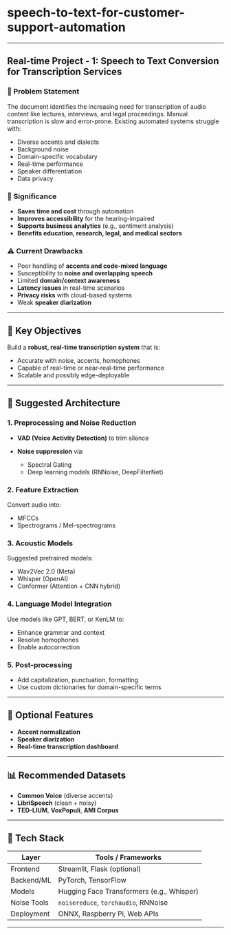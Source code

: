 # speech-to-text-for-customer-support-automation

---

## **Real-time Project - 1: Speech to Text Conversion for Transcription Services**

### 🧩 Problem Statement

The document identifies the increasing need for transcription of audio content like lectures, interviews, and legal proceedings. Manual transcription is slow and error-prone. Existing automated systems struggle with:

* Diverse accents and dialects
* Background noise
* Domain-specific vocabulary
* Real-time performance
* Speaker differentiation
* Data privacy

### 🌟 Significance

* **Saves time and cost** through automation
* **Improves accessibility** for the hearing-impaired
* **Supports business analytics** (e.g., sentiment analysis)
* **Benefits education, research, legal, and medical sectors**

### ⚠️ Current Drawbacks

* Poor handling of **accents and code-mixed language**
* Susceptibility to **noise and overlapping speech**
* Limited **domain/context awareness**
* **Latency issues** in real-time scenarios
* **Privacy risks** with cloud-based systems
* Weak **speaker diarization**

---

## 🎯 Key Objectives

Build a **robust, real-time transcription system** that is:

* Accurate with noise, accents, homophones
* Capable of real-time or near-real-time performance
* Scalable and possibly edge-deployable

---

## 🧠 Suggested Architecture

### 1. **Preprocessing and Noise Reduction**

* **VAD (Voice Activity Detection)** to trim silence
* **Noise suppression** via:

  * Spectral Gating
  * Deep learning models (RNNoise, DeepFilterNet)

### 2. **Feature Extraction**

Convert audio into:

* MFCCs
* Spectrograms / Mel-spectrograms

### 3. **Acoustic Models**

Suggested pretrained models:

* Wav2Vec 2.0 (Meta)
* Whisper (OpenAI)
* Conformer (Attention + CNN hybrid)

### 4. **Language Model Integration**

Use models like GPT, BERT, or KenLM to:

* Enhance grammar and context
* Resolve homophones
* Enable autocorrection

### 5. **Post-processing**

* Add capitalization, punctuation, formatting
* Use custom dictionaries for domain-specific terms

---

## 🧪 Optional Features

* **Accent normalization**
* **Speaker diarization**
* **Real-time transcription dashboard**

---

## 📊 Recommended Datasets

* **Common Voice** (diverse accents)
* **LibriSpeech** (clean + noisy)
* **TED-LIUM**, **VoxPopuli**, **AMI Corpus**

---

## 🧰 Tech Stack

| Layer       | Tools / Frameworks                        |
| ----------- | ----------------------------------------- |
| Frontend    | Streamlit, Flask (optional)               |
| Backend/ML  | PyTorch, TensorFlow                       |
| Models      | Hugging Face Transformers (e.g., Whisper) |
| Noise Tools | `noisereduce`, `torchaudio`, RNNoise      |
| Deployment  | ONNX, Raspberry Pi, Web APIs              |

---

